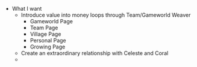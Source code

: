- What I want
	- Introduce value into money loops through Team/Gameworld Weaver
		- Gameworld Page
		- Team Page
		- Village Page
		- Personal Page
		- Growing Page
	- Create an extraordinary relationship with Celeste and Coral
	-